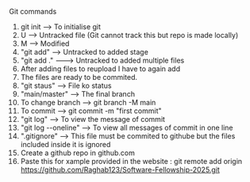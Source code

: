 Git commands <br>
1. git init --> To initialise git
2. U --> Untracked file (Git cannot track this but repo is made locally)
3. M --> Modified
4. "git add" --> Untracked to added stage
5. "git add ." ---> Untracked to added multiple files
6. After adding files to reupload I have to again add
7. The files are ready to be commited.
8. "git staus" --> File ko status 
9. "main/master" --> The final branch 
10. To change branch --> git branch -M main
11. To commit --> git commit -m "first commit"
12. "git log" --> To view the message of commit
13. "git log --oneline" --> To view all messages of commit in one line
14. ".gitignore" --> This file must be commited to githube but the files included inside it is ignored
15. Create a github repo in github.com
16. Paste this for xample provided in the website :
    git remote add origin https://github.com/Raghab123/Software-Fellowship-2025.git